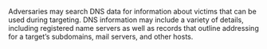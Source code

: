 Adversaries may search DNS data for information about victims that can be used during targeting. DNS information may include a variety of details, including registered name servers as well as records that outline addressing for a target’s subdomains, mail servers, and other hosts.
